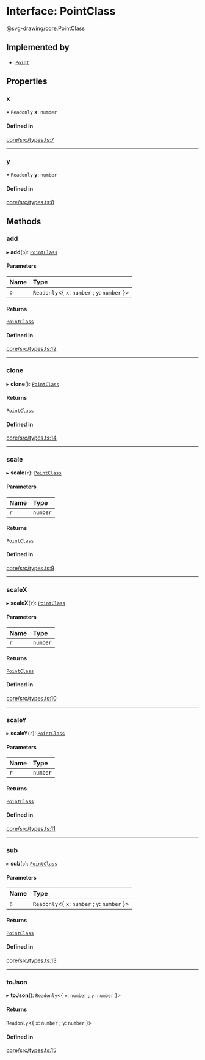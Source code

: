 # Interface: PointClass

[@svg-drawing/core](../../modules/svg_drawing_core.md).PointClass

## Implemented by

- [`Point`](../../classes/svg_drawing_core/Point.md)

## Properties

### x

• `Readonly` **x**: `number`

#### Defined in

[core/src/types.ts:7](https://github.com/kmkzt/svg-drawing/blob/6e54c2f/packages/core/src/types.ts#L7)

___

### y

• `Readonly` **y**: `number`

#### Defined in

[core/src/types.ts:8](https://github.com/kmkzt/svg-drawing/blob/6e54c2f/packages/core/src/types.ts#L8)

## Methods

### add

▸ **add**(`p`): [`PointClass`](PointClass.md)

#### Parameters

| Name | Type |
| :------ | :------ |
| `p` | `Readonly`<{ `x`: `number` ; `y`: `number`  }\> |

#### Returns

[`PointClass`](PointClass.md)

#### Defined in

[core/src/types.ts:12](https://github.com/kmkzt/svg-drawing/blob/6e54c2f/packages/core/src/types.ts#L12)

___

### clone

▸ **clone**(): [`PointClass`](PointClass.md)

#### Returns

[`PointClass`](PointClass.md)

#### Defined in

[core/src/types.ts:14](https://github.com/kmkzt/svg-drawing/blob/6e54c2f/packages/core/src/types.ts#L14)

___

### scale

▸ **scale**(`r`): [`PointClass`](PointClass.md)

#### Parameters

| Name | Type |
| :------ | :------ |
| `r` | `number` |

#### Returns

[`PointClass`](PointClass.md)

#### Defined in

[core/src/types.ts:9](https://github.com/kmkzt/svg-drawing/blob/6e54c2f/packages/core/src/types.ts#L9)

___

### scaleX

▸ **scaleX**(`r`): [`PointClass`](PointClass.md)

#### Parameters

| Name | Type |
| :------ | :------ |
| `r` | `number` |

#### Returns

[`PointClass`](PointClass.md)

#### Defined in

[core/src/types.ts:10](https://github.com/kmkzt/svg-drawing/blob/6e54c2f/packages/core/src/types.ts#L10)

___

### scaleY

▸ **scaleY**(`r`): [`PointClass`](PointClass.md)

#### Parameters

| Name | Type |
| :------ | :------ |
| `r` | `number` |

#### Returns

[`PointClass`](PointClass.md)

#### Defined in

[core/src/types.ts:11](https://github.com/kmkzt/svg-drawing/blob/6e54c2f/packages/core/src/types.ts#L11)

___

### sub

▸ **sub**(`p`): [`PointClass`](PointClass.md)

#### Parameters

| Name | Type |
| :------ | :------ |
| `p` | `Readonly`<{ `x`: `number` ; `y`: `number`  }\> |

#### Returns

[`PointClass`](PointClass.md)

#### Defined in

[core/src/types.ts:13](https://github.com/kmkzt/svg-drawing/blob/6e54c2f/packages/core/src/types.ts#L13)

___

### toJson

▸ **toJson**(): `Readonly`<{ `x`: `number` ; `y`: `number`  }\>

#### Returns

`Readonly`<{ `x`: `number` ; `y`: `number`  }\>

#### Defined in

[core/src/types.ts:15](https://github.com/kmkzt/svg-drawing/blob/6e54c2f/packages/core/src/types.ts#L15)
